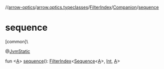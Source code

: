 //[arrow-optics](../../../../index.md)/[arrow.optics.typeclasses](../../index.md)/[FilterIndex](../index.md)/[Companion](index.md)/[sequence](sequence.md)

# sequence

[common]\

@[JvmStatic](https://kotlinlang.org/api/latest/jvm/stdlib/kotlin.jvm/-jvm-static/index.html)

fun &lt;[A](sequence.md)&gt; [sequence](sequence.md)(): [FilterIndex](../index.md)&lt;[Sequence](https://kotlinlang.org/api/latest/jvm/stdlib/kotlin.sequences/-sequence/index.html)&lt;[A](sequence.md)&gt;, [Int](https://kotlinlang.org/api/latest/jvm/stdlib/kotlin/-int/index.html), [A](sequence.md)&gt;
